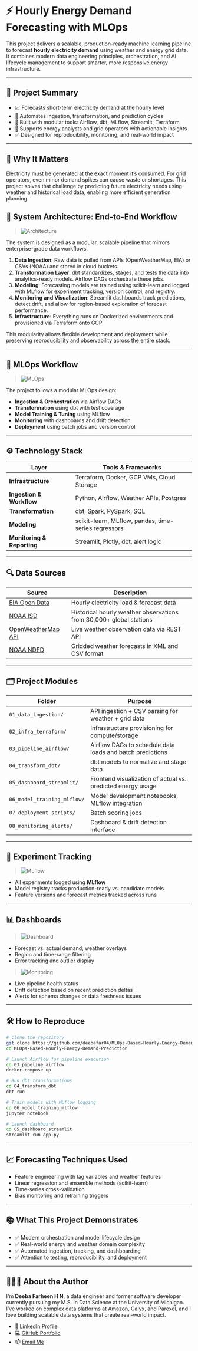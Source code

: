 
# ⚡ Hourly Energy Demand Forecasting with MLOps

This project delivers a scalable, production-ready machine learning pipeline to forecast **hourly electricity demand** using weather and energy grid data. It combines modern data engineering principles, orchestration, and AI lifecycle management to support smarter, more responsive energy infrastructure.

---

## 📌 Project Summary

- 📈 Forecasts short-term electricity demand at the hourly level
- 🔄 Automates ingestion, transformation, and prediction cycles
- 🧱 Built with modular tools: Airflow, dbt, MLflow, Streamlit, Terraform
- 🎯 Supports energy analysts and grid operators with actionable insights
- ✅ Designed for reproducibility, monitoring, and real-world impact

---

## 🧠 Why It Matters

Electricity must be generated at the exact moment it’s consumed. For grid operators, even minor demand spikes can cause waste or shortages. This project solves that challenge by predicting future electricity needs using weather and historical load data, enabling more efficient generation planning.


## 🧱 System Architecture: End-to-End Workflow

> ![Architecture](img/de_architecture.PNG)

The system is designed as a modular, scalable pipeline that mirrors enterprise-grade data workflows.

1. **Data Ingestion**: Raw data is pulled from APIs (OpenWeatherMap, EIA) or CSVs (NOAA) and stored in cloud buckets.
2. **Transformation Layer**: dbt standardizes, stages, and tests the data into analytics-ready models. Airflow DAGs orchestrate these jobs.
3. **Modeling**: Forecasting models are trained using scikit-learn and logged with MLflow for experiment tracking, version control, and registry.
4. **Monitoring and Visualization**: Streamlit dashboards track predictions, detect drift, and allow for region-based exploration of forecast performance.
5. **Infrastructure**: Everything runs on Dockerized environments and provisioned via Terraform onto GCP.

This modularity allows flexible development and deployment while preserving reproducibility and observability across the entire stack.


---

## 🔄 MLOps Workflow

> ![MLOps](img/mlops_architecture.PNG)

The project follows a modular MLOps design:
- **Ingestion & Orchestration** via Airflow DAGs
- **Transformation** using dbt with test coverage
- **Model Training & Tuning** using MLflow
- **Monitoring** with dashboards and drift detection
- **Deployment** using batch jobs and version control

---

## ⚙️ Technology Stack

| Layer                  | Tools & Frameworks                                          |
|------------------------|--------------------------------------------------------------|
| **Infrastructure**     | Terraform, Docker, GCP VMs, Cloud Storage                    |
| **Ingestion & Workflow** | Python, Airflow, Weather APIs, Postgres                    |
| **Transformation**     | dbt, Spark, PySpark, SQL                                     |
| **Modeling**           | scikit-learn, MLflow, pandas, time-series regressors         |
| **Monitoring & Reporting** | Streamlit, Plotly, dbt, alert logic                     |

---

## 🔍 Data Sources

| Source                             | Description                                                               |
|------------------------------------|---------------------------------------------------------------------------|
| [EIA Open Data](https://www.eia.gov/opendata/)                      | Hourly electricity load & forecast data                                   |
| [NOAA ISD](https://registry.opendata.aws/noaa-isd/)                           | Historical hourly weather observations from 30,000+ global stations       |
| [OpenWeatherMap API](https://openweathermap.org/api)                 | Live weather observation data via REST API                                |
| [NOAA NDFD](https://registry.opendata.aws/noaa-ndfd/)                          | Gridded weather forecasts in XML and CSV format                           |

---

## 🗂️ Project Modules

| Folder                        | Purpose                                                                  |
|------------------------------|--------------------------------------------------------------------------|
| `01_data_ingestion/`         | API ingestion + CSV parsing for weather + grid data                      |
| `02_infra_terraform/`        | Infrastructure provisioning for compute/storage                          |
| `03_pipeline_airflow/`       | Airflow DAGs to schedule data loads and batch predictions                |
| `04_transform_dbt/`          | dbt models to normalize and stage data                                   |
| `05_dashboard_streamlit/`    | Frontend visualization of actual vs. predicted energy usage              |
| `06_model_training_mlflow/`  | Model development notebooks, MLflow integration                          |
| `07_deployment_scripts/`     | Batch scoring jobs                                                        |
| `08_monitoring_alerts/`      | Dashboard & drift detection interface                                    |

---

## 🧪 Experiment Tracking

> ![MLflow](img/mlflow1.PNG)

- All experiments logged using **MLflow**
- Model registry tracks production-ready vs. candidate models
- Feature versions and forecast metrics tracked across runs

---

## 📊 Dashboards

> ![Dashboard](img/dashboard1.PNG)

- Forecast vs. actual demand, weather overlays
- Region and time-range filtering
- Error tracking and outlier display

> ![Monitoring](img/monitoring_dashboard_1.PNG)

- Live pipeline health status
- Drift detection based on recent prediction deltas
- Alerts for schema changes or data freshness issues

---

## 🛠 How to Reproduce

```bash
# Clone the repository
git clone https://github.com/deebafar04/MLOps-Based-Hourly-Energy-Demand-Prediction.git
cd MLOps-Based-Hourly-Energy-Demand-Prediction

# Launch Airflow for pipeline execution
cd 03_pipeline_airflow
docker-compose up

# Run dbt transformations
cd 04_transform_dbt
dbt run

# Train models with MLflow logging
cd 06_model_training_mlflow
jupyter notebook

# Launch dashboard
cd 05_dashboard_streamlit
streamlit run app.py
```

---

## 📈 Forecasting Techniques Used

- Feature engineering with lag variables and weather features
- Linear regression and ensemble methods (scikit-learn)
- Time-series cross-validation
- Bias monitoring and retraining triggers

---

## 📚 What This Project Demonstrates

- ✅ Modern orchestration and model lifecycle design
- ✅ Real-world energy and weather domain complexity
- ✅ Automated ingestion, tracking, and dashboarding
- ✅ Attention to testing, reproducibility, and deployment


---

## 👩🏻‍💻 About the Author

I'm **Deeba Farheen H N**, a data engineer and former software developer currently pursuing my M.S. in Data Science at the University of Michigan. I’ve worked on complex data platforms at Amazon, Calyx, and Parexel, and I love building scalable data systems that create real-world impact.

- 🔗 [LinkedIn Profile](https://linkedin.com/in/deeba-farheen-h-n)
- 💻 [GitHub Portfolio](https://github.com/deebafar04)
- 📫 [Email Me](mailto:deebafar04@gmail.com)

